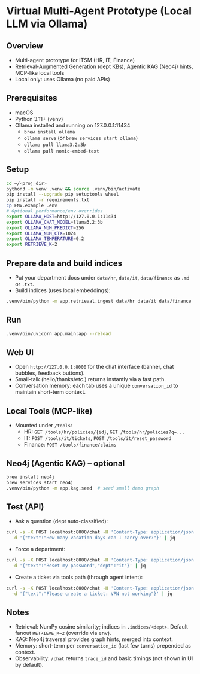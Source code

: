 # Virtual Multi-Agent Prototype (Local LLM via Ollama)

## Overview
- Multi-agent prototype for ITSM (HR, IT, Finance)
- Retrieval-Augmented Generation (dept KBs), Agentic KAG (Neo4j) hints, MCP-like local tools
- Local only: uses Ollama (no paid APIs)

## Prerequisites
- macOS
- Python 3.11+ (venv)
- Ollama installed and running on 127.0.0.1:11434
  - `brew install ollama`
  - `ollama serve` (or `brew services start ollama`)
  - `ollama pull llama3.2:3b`
  - `ollama pull nomic-embed-text`

## Setup
```bash
cd ~/<proj_dir>
python3 -m venv .venv && source .venv/bin/activate
pip install --upgrade pip setuptools wheel
pip install -r requirements.txt
cp ENV.example .env
# Optional performance/env overrides
export OLLAMA_HOST=http://127.0.0.1:11434
export OLLAMA_CHAT_MODEL=llama3.2:3b
export OLLAMA_NUM_PREDICT=256
export OLLAMA_NUM_CTX=1024
export OLLAMA_TEMPERATURE=0.2
export RETRIEVE_K=2
```

## Prepare data and build indices
- Put your department docs under `data/hr`, `data/it`, `data/finance` as `.md` or `.txt`.
- Build indices (uses local embeddings):
```bash
.venv/bin/python -m app.retrieval.ingest data/hr data/it data/finance
```

## Run
```bash
.venv/bin/uvicorn app.main:app --reload
```

## Web UI
- Open `http://127.0.0.1:8000` for the chat interface (banner, chat bubbles, feedback buttons).
- Small-talk (hello/thanks/etc.) returns instantly via a fast path.
- Conversation memory: each tab uses a unique `conversation_id` to maintain short-term context.

## Local Tools (MCP-like)
- Mounted under `/tools`:
  - HR: `GET /tools/hr/policies/{id}`, `GET /tools/hr/policies?q=...`
  - IT: `POST /tools/it/tickets`, `POST /tools/it/reset_password`
  - Finance: `POST /tools/finance/claims`

## Neo4j (Agentic KAG) – optional
```bash
brew install neo4j
brew services start neo4j
.venv/bin/python -m app.kag.seed  # seed small demo graph
```

## Test (API)
- Ask a question (dept auto-classified):
```bash
curl -s -X POST localhost:8000/chat -H 'Content-Type: application/json' \
  -d '{"text":"How many vacation days can I carry over?"}' | jq
```
- Force a department:
```bash
curl -s -X POST localhost:8000/chat -H 'Content-Type: application/json' \
  -d '{"text":"Reset my password","dept":"it"}' | jq
```
- Create a ticket via tools path (through agent intent):
```bash
curl -s -X POST localhost:8000/chat -H 'Content-Type: application/json' \
  -d '{"text":"Please create a ticket: VPN not working"}' | jq
```

## Notes
- Retrieval: NumPy cosine similarity; indices in `.indices/<dept>`. Default fanout `RETRIEVE_K=2` (override via env).
- KAG: Neo4j traversal provides graph hints, merged into context.
- Memory: short-term per `conversation_id` (last few turns) prepended as context.
- Observability: `/chat` returns `trace_id` and basic timings (not shown in UI by default).
